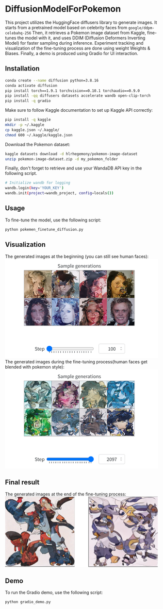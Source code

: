 
# DiffusionModelForPokemon

This project utilizes the HuggingFace diffusers library to 
generate images. It starts from a pretrained model based
on celebrity faces from `google/ddpm-celebahq-256`
Then, it retrieves a Pokemon image dataset from Kaggle, 
fine-tunes the model with it, and uses DDIM (Diffusion Deformers Inverting Model) 
for faster sampling during inference. Experiment tracking and 
visualization of the fine-tuning process are done using 
weight Weights & Biases. Finally, a demo is produced using Gradio for
UI interaction.

## Installation

```bash
conda create --name diffusion python=3.8.16
conda activate diffusion
pip install torch==1.9.1 torchvision==0.10.1 torchaudio==0.9.0
pip install -qq diffusers datasets accelerate wandb open-clip-torch
pip install -q gradio
```

Make sure to follow Kaggle documentation to set up Kaggle API correctly:

```bash
pip install -q kaggle
mkdir -p ~/.kaggle
cp kaggle.json ~/.kaggle/
chmod 600 ~/.kaggle/kaggle.json
```

Download the Pokemon dataset:

```bash
kaggle datasets download -d hlrhegemony/pokemon-image-dataset
unzip pokemon-image-dataset.zip -d my_pokemon_folder
```

Finally, don't forget to retrieve and use your WandaDB API key in the following script.

```bash
# Initialize wandb for logging
wandb.login(key='YOUR_KEY')
wandb.init(project=wandb_project, config=locals())
```
## Usage

To fine-tune the model, use the following script:

```bash
python pokemen_finetune_diffusion.py
```

## Visualization
The generated images at the beginning (you can still see human faces):
![b](beginning.png)
The generated images during the fine-tuning process(human faces get blended with pokemon style):
![m](middle.png)

## Final result
The generated images at the end of the fine-tuning process:
![m](end.png)

## Demo

To run the Gradio demo, use the following script:

```bash
python gradio_demo.py
```

